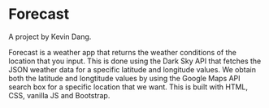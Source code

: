 # Forecast

A project by Kevin Dang.


Forecast is a weather app that returns the weather conditions of the location that you input. 
This is done using the Dark Sky API that fetches the JSON weather data for a specific latitude and longitude values.
We obtain both the latitude and longtitude values by using the Google Maps API search box for a specific location that we want. This is built with HTML, CSS, vanilla JS and Bootstrap. 




